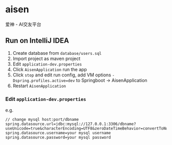 # aisen
爱神 - AI交友平台

## Run on IntelliJ IDEA
1. Create database from `database/users.sql`
1. Import project as maven project
1. Edit `application-dev.properties`
1. Click `AisenApplication` run the app
1. Click `stop` and edit run config, add VM options `-Dspring.profiles.active=dev` to Springboot -> AisenApplication
1. Restart `AisenApplication`

### Edit `application-dev.properties`
e.g.
```
// change mysql host:port/dbname
spring.datasource.url=jdbc:mysql://127.0.0.1:3306/dbname?useUnicode=true&characterEncoding=UTF8&zeroDateTimeBehavior=convertToNull&useSSL=true&allowMultiQueries=true&serverTimezone=Asia/Hong_Kong
spring.datasource.username=your mysql username
spring.datasource.password=your mysql password
```
